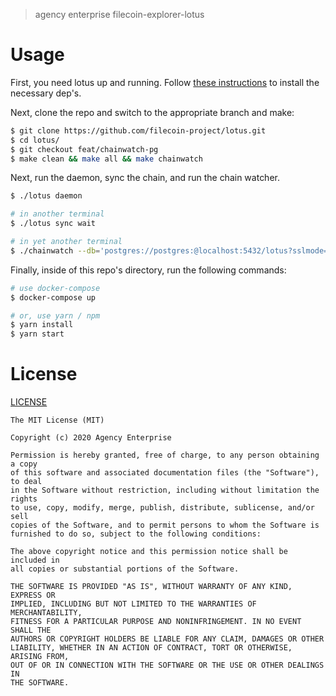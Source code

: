> agency enterprise filecoin-explorer-lotus

# Usage

First, you need lotus up and running. Follow [these instructions](https://docs.lotu.sh/en+install-lotus-ubuntu) to install the necessary dep's.

Next, clone the repo and switch to the appropriate branch and make:

```bash
$ git clone https://github.com/filecoin-project/lotus.git
$ cd lotus/
$ git checkout feat/chainwatch-pg
$ make clean && make all && make chainwatch
```

Next, run the daemon, sync the chain, and run the chain watcher.

```bash
$ ./lotus daemon

# in another terminal
$ ./lotus sync wait

# in yet another terminal
$ ./chainwatch --db='postgres://postgres:@localhost:5432/lotus?sslmode=disable' run
```

Finally, inside of this repo's directory, run the following commands:

```bash
# use docker-compose
$ docker-compose up

# or, use yarn / npm
$ yarn install
$ yarn start
```

# License

[LICENSE](LICENSE)

```
The MIT License (MIT)

Copyright (c) 2020 Agency Enterprise

Permission is hereby granted, free of charge, to any person obtaining a copy
of this software and associated documentation files (the "Software"), to deal
in the Software without restriction, including without limitation the rights
to use, copy, modify, merge, publish, distribute, sublicense, and/or sell
copies of the Software, and to permit persons to whom the Software is
furnished to do so, subject to the following conditions:

The above copyright notice and this permission notice shall be included in
all copies or substantial portions of the Software.

THE SOFTWARE IS PROVIDED "AS IS", WITHOUT WARRANTY OF ANY KIND, EXPRESS OR
IMPLIED, INCLUDING BUT NOT LIMITED TO THE WARRANTIES OF MERCHANTABILITY,
FITNESS FOR A PARTICULAR PURPOSE AND NONINFRINGEMENT. IN NO EVENT SHALL THE
AUTHORS OR COPYRIGHT HOLDERS BE LIABLE FOR ANY CLAIM, DAMAGES OR OTHER
LIABILITY, WHETHER IN AN ACTION OF CONTRACT, TORT OR OTHERWISE, ARISING FROM,
OUT OF OR IN CONNECTION WITH THE SOFTWARE OR THE USE OR OTHER DEALINGS IN
THE SOFTWARE.
```
